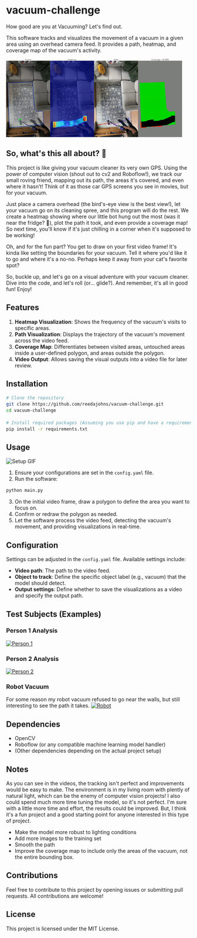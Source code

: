 # vacuum-challenge
How good are you at Vacuuming? Let's find out.

This software tracks and visualizes the movement of a vacuum in a given area using an overhead camera feed. It provides a path, heatmap, and coverage map of the vacuum's activity.

![Example](media/sneakpeak.gif)

## So, what's this all about? 🤔
This project is like giving your vacuum cleaner its very own GPS. Using the power of computer vision (shout out to cv2 and Roboflow!), we track our small roving friend, mapping out its path, the areas it's covered, and even where it hasn’t! Think of it as those car GPS screens you see in movies, but for your vacuum.

Just place a camera overhead (the bird's-eye view is the best view!), let your vacuum go on its cleaning spree, and this program will do the rest. We create a heatmap showing where our little bot hung out the most (was it near the fridge? 🤔), plot the path it took, and even provide a coverage map! So next time, you'll know if it's just chilling in a corner when it's supposed to be working!

Oh, and for the fun part? You get to draw on your first video frame! It's kinda like setting the boundaries for your vacuum. Tell it where you'd like it to go and where it's a no-no. Perhaps keep it away from your cat's favorite spot?

So, buckle up, and let's go on a visual adventure with your vacuum cleaner. Dive into the code, and let's roll (or... glide?). And remember, it's all in good fun! Enjoy!

## Features
1. **Heatmap Visualization**: Shows the frequency of the vacuum's visits to specific areas.
2. **Path Visualization**: Displays the trajectory of the vacuum's movement across the video feed.
3. **Coverage Map**: Differentiates between visited areas, untouched areas inside a user-defined polygon, and areas outside the polygon.
4. **Video Output**: Allows saving the visual outputs into a video file for later review.

## Installation
```bash
# Clone the repository
git clone https://github.com/reedajohns/vacuum-challenge.git
cd vacuum-challenge

# Install required packages (Assuming you use pip and have a requirements.txt)
pip install -r requirements.txt
```

## Usage
![Setup GIF](media/setup_vacuum.gif)
1. Ensure your configurations are set in the `config.yaml` file.
2. Run the software:
```bash
python main.py
```
3. On the initial video frame, draw a polygon to define the area you want to focus on.
4. Confirm or redraw the polygon as needed.
5. Let the software process the video feed, detecting the vacuum's movement, and providing visualizations in real-time.

## Configuration
Settings can be adjusted in the `config.yaml` file. Available settings include:
- **Video path**: The path to the video feed.
- **Object to track**: Define the specific object label (e.g., vacuum) that the model should detect.
- **Output settings**: Define whether to save the visualizations as a video and specify the output path.

## Test Subjects (Examples)

### Person 1 Analysis
[![Person 1](https://img.youtube.com/vi/69MfvbTKmzc/0.jpg)](https://www.youtube.com/watch?v=69MfvbTKmzc)

### Person 2 Analysis
[![Person 2](https://img.youtube.com/vi/rFReP_inYKo/0.jpg)](https://www.youtube.com/watch?v=rFReP_inYKo)

### Robot Vacuum
For some reason my robot vacuum refused to go near the walls, but still interesting to see the path it takes.
[![Robot](https://img.youtube.com/vi/d0UnBy89NsY/0.jpg)](https://www.youtube.com/watch?v=d0UnBy89NsY)

## Dependencies
- OpenCV
- Roboflow (or any compatible machine learning model handler)
- (Other dependencies depending on the actual project setup)

## Notes
As you can see in the videos, the tracking isn't perfect and improvements would be easy to make. The environment is in my living room with plently of natural light, which can be the enemy of computer vision projects! I also could spend much more time tuning the model, so it's not perfect. I'm sure with a little more time and effort, the results could be improved. But, I think it's a fun project and a good starting point for anyone interested in this type of project.
- Make the model more robust to lighting conditions
- Add more images to the training set
- Smooth the path
- Improve the coverage map to include only the areas of the vacuum, not the entire bounding box.

## Contributions
Feel free to contribute to this project by opening issues or submitting pull requests. All contributions are welcome!

## License
This project is licensed under the MIT License.
